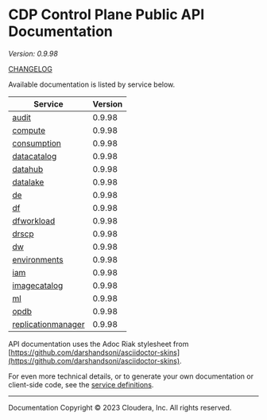 # CDP Control Plane Public API Documentation

*Version: 0.9.98*

[CHANGELOG](CHANGELOG.md)

Available documentation is listed by service below.

| Service | Version |
| --- | --- |
| [audit](./audit/index.html) | 0.9.98 |
| [compute](./compute/index.html) | 0.9.98 |
| [consumption](./consumption/index.html) | 0.9.98 |
| [datacatalog](./datacatalog/index.html) | 0.9.98 |
| [datahub](./datahub/index.html) | 0.9.98 |
| [datalake](./datalake/index.html) | 0.9.98 |
| [de](./de/index.html) | 0.9.98 |
| [df](./df/index.html) | 0.9.98 |
| [dfworkload](./dfworkload/index.html) | 0.9.98 |
| [drscp](./drscp/index.html) | 0.9.98 |
| [dw](./dw/index.html) | 0.9.98 |
| [environments](./environments/index.html) | 0.9.98 |
| [iam](./iam/index.html) | 0.9.98 |
| [imagecatalog](./imagecatalog/index.html) | 0.9.98 |
| [ml](./ml/index.html) | 0.9.98 |
| [opdb](./opdb/index.html) | 0.9.98 |
| [replicationmanager](./replicationmanager/index.html) | 0.9.98 |

API documentation uses the Adoc Riak stylesheet from
[https://github.com/darshandsoni/asciidoctor-skins](https://github.com/darshandsoni/asciidoctor-skins).

For even more technical details, or to generate your own documentation or client-side code, see the
[service definitions](swagger/).

----

Documentation Copyright © 2023 Cloudera, Inc. All rights reserved.

